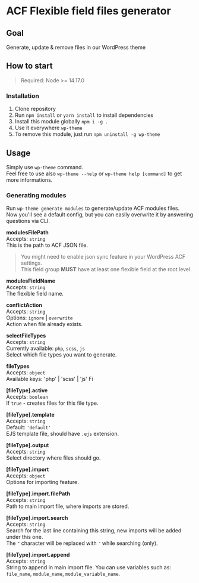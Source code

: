 # ACF Flexible field files generator

## Goal

Generate, update & remove files in our WordPress theme

## How to start

> Required: Node >= 14.17.0

### Installation

1. Clone repository
2. Run `npm install` or `yarn install` to install dependencies
3. Install this module globally `npm i -g .`
4. Use it everywhere `wp-theme`
5. To remove this module, just run `npm uninstall -g wp-theme`

## Usage

Simply use `wp-theme` command.<br />
Feel free to use also `wp-theme --help` or `wp-theme help [command]` to get more informations.

### Generating modules

Run `wp-theme generate modules` to generate/update ACF modules files.<br />
Now you'll see a default config, but you can easily overwrite it by answering questions via CLI.

**modulesFilePath**  
Accepts: `string`  
This is the path to ACF JSON file.

> You might need to enable json sync feature in your WordPress ACF settings.\
> This field group **MUST** have at least one flexible field at the root level.

**modulesFieldName**  
Accepts: `string`  
The flexible field name.

**conflictAction**  
Accepts: `string`  
Options: `ignore` | `overwrite`  
Action when file already exists.

**selectFileTypes**  
Accepts: `string`  
Currently available: `php`, `scss`, `js`  
Select which file types you want to generate.

**fileTypes**  
Accepts: `object`  
Available keys: 'php' | 'scss' | 'js'
Fi

**\[fileType].active**  
Accepts: `boolean`  
If `true` - creates files for this file type.

**\[fileType].template**  
Accepts: `string`  
Default: `'default'`  
EJS template file, should have `.ejs` extension.

**\[fileType].output**  
Accepts: `string`  
Select directory where files should go.

**\[fileType].import**  
Accepts: `object`  
Options for importing feature.

**\[fileType].import.filePath**  
Accepts: `string`  
Path to main import file, where imports are stored.

**\[fileType].import.search**  
Accepts: `string`  
Search for the last line containing this string, new imports will be added under this one.  
The `"` character will be replaced with `'` while searching (only).

**\[fileType].import.append**  
Accepts: `string`  
String to append in main import file. You can use variables such as: `file_name`, `module_name`, `module_variable_name`.
